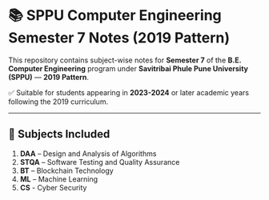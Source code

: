 # 📚 SPPU Computer Engineering Semester 7 Notes (2019 Pattern)

This repository contains subject-wise notes for **Semester 7** of the **B.E. Computer Engineering** program under **Savitribai Phule Pune University (SPPU)** — **2019 Pattern**.

✅ Suitable for students appearing in **2023-2024** or later academic years following the 2019 curriculum.

---

## 📖 Subjects Included

1. **DAA** – Design and Analysis of Algorithms  
2. **STQA** – Software Testing and Quality Assurance  
3. **BT** – Blockchain Technology  
4. **ML** – Machine Learning  
5. **CS** - Cyber Security


